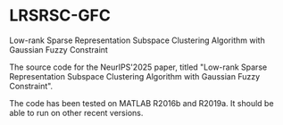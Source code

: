 # LRSRSC-GFC
Low-rank Sparse Representation Subspace Clustering Algorithm with Gaussian Fuzzy Constraint

The source code for the NeurIPS'2025 paper, titled "Low-rank Sparse Representation Subspace Clustering Algorithm with Gaussian Fuzzy Constraint".

The code has been tested on MATLAB R2016b and R2019a. It should be able to run on other recent versions.
